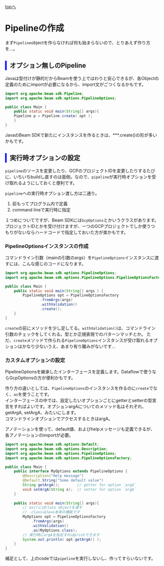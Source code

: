 <style type="text/css">
  .head { 
    border-left:5px solid #00f;
    padding:3px 0 3px 10px;
    font-weight: bold;
  }
  .lhead { 
    border-left:5px solid #00f;
    padding:3px 0 3px 10px;
    font-size:14pt;
    font-weight: bold;
  }
</style>
[topへ](../index.html)

# Pipelineの作成
まず`Pipeline`objectを作らなければ何も始まらないので、とりあえず作り方を...。

## <span class="head">オプション無しのPipeline</span>
Javaは型付けが静的だからBeamを使う上ではわりと安心できるが、各Objectの定義のためにimportが必要になるから、import文がごつくなるかもです。

```java
import org.apache.beam.sdk.Pipeline;
import org.apache.beam.sdk.options.PipelineOptions;

public class Main {
    public static void main(String[] args){
	Pipeline p = Pipeline.create( opt );
    }
}
```

JavaのBeam SDKで新たにインスタンスを作るときは、\*\*\*.create()の形が多いかもです。

## <span class="head">実行時オプションの設定</span>
`pipeline`のソースを変更したり、GCPのプロジェクトIDを変更したりするたびに、いちいちbuildし直すのは面倒。なので、`pipeline`が実行時オプションを受け取れるようにしておくと便利です。

`pipeline`への実行時オプション渡し方は二通り。

1. 前もってプログラム内で定義
2. command lineで実行時に指定

１つめについてですが、Beam SDKには`GcpOptions`とかいうクラスがあります。プロジェクトIDとかを受け付けますが、一つのGCPプロジェクトでしか使うつもりがないならハードコードで指定しておいた方が楽かもです。

### PipelineOptionsインスタンスの作成
コマンドライン引数（mainの引数のargs）を`PipelineOptions`インスタンスに渡すには、こんな感じのコードになります。

```java
import org.apache.beam.sdk.options.PipelineOptions;
import org.apache.beam.sdk.options.PipelineOptions.PipelineOptionsFactory;

public class Main {
    public static void main(String[] args ) {
        PipelineOptions opt = PipelineOptionsFactory
                .fromArgs(args)
                .withValidation()
                .create();
    }
}
```

`create`の前にメソッドを少し足してる。`withValidation()`は、コマンドライン引数のチェックをしてくれる。型とか正規表現でのパターンマッチとか。
ただ、`create`メソッドで作られる`PipelineOptions`インスタンスが受け取れるオプションはかなり少ないうえ、あまり有り難みがないです...

### カスタムオプションの設定
PipelineOptionsを継承したインターフェースを定義します。Dataflowで使うならGcpOptionsの方が便利かもです。

作り方の違いとしては、`PipelineOptions`のインスタンスを作るのに`create`でなく、`as`を使うことです。  
インターフェースの中では、設定したいオプションごとにgetterとsetterの型宣言をすればよいです。オプションargAについてのメソッド名はそれぞれ、getArgA, setArgA、みたいにします。  
コマンドラインオプションでアクセスするときはargA。

アノテーションを使って、default値、およびhelpメッセージも定義できるが、各アノテーションのimportが必要。

```java
import org.apache.beam.sdk.options.Default;
import org.apache.beam.sdk.options.Description;
import org.apache.beam.sdk.options.PipelineOptions;
import org.apache.beam.sdk.options.PipelineOptionsFactory;

public class Main {
    public interface MyOptions extends PipelineOptions {
    	@Description("Help message")
    	@Default.String("Some default value")
        String getArgA();        // getter for option `argA`
    	void setArgA(String s);  // setter for option `argA`
    }
    
    public static void main(String[] args){
        // as()にはClass objectを渡す
        // .classはJava本来の機能です
        MyOptions opt = PipelineOptionsFactory
            .fromArgs(args)
            .withValidation()
            .as(MyOptions.class);
        // 実行時にargAを指定すればprintできます
        System.out.println( opt.getArgA() );
    }
}
```

補足として、上のcodeでは`pipeline`を実行しないし、作ってすらいないです。
